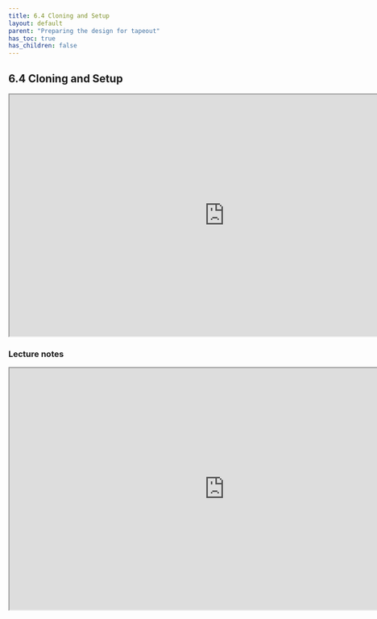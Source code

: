 ```yaml
---
title: 6.4 Cloning and Setup
layout: default
parent: "Preparing the design for tapeout"
has_toc: true
has_children: false
---
```

## 6.4 Cloning and Setup
<iframe src="https://drive.google.com/file/d/170Z610mlHnUuRkrmAAMxkURA9pntXxdf/preview" width="854" height="480" allow="autoplay"></iframe>

### Lecture notes
<iframe src="https://docs.google.com/document/d/e/2PACX-1vT_D5nyG9QmsA2rHOCmo3YBy_Xn7u-5kibgnCFLGvCWnSn7l2V97UMKdAW-pTdpUsttTWmV06Qs54nT/pub?embedded=true" width="854" height="480"></iframe>
